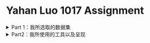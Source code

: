 
# Yahan Luo 1017 Assignment
<details>
<summary>Part 1：我所选取的数据集</summary>
  
* 我所选取的数据集是纽约市Airbnb的数据，它发布于两个月之前，数据评分到达10分（well documented）。数据包内部包括一份CSV文件和一张纽约市的地图。
![NY Ab](https://github.com/YahanLuo/2019-Visual-Data-Journalism/blob/master/Assignment%201017/NYAbsource.png)
* 我在八月份刚刚去纽约旅游了十天，其黄金地段高昂的酒店价格给我留下了难以磨灭的心理阴影。所以，我想用这份数据看一看，是否能用法拉盛的宾馆价格住到曼哈顿的民宿？还是说天下的乌鸦一般黑，Airbnb和hotel的价格不相上下？
* 打开 CSV文件，我发现这份文件里包含十六个变量，它们分别是：房间id、房间名、房主id、房主名、街区、街区所在片区、经度、维度、房间种类、价格、最短租赁天数、总浏览量、最近一次浏览记录、月均浏览量、每年可住天数。还有一个变量我没看懂，叫做calculated_host_listings_count。
* 整个文件包含48895条数据，毕竟纽约也是个旅游城市，拥有这么多家Airbnb也是情理之中的事情。我仗着自己电脑性能好，决定把这五万条数据都用上。
* 但很快，我就意识到了什么叫“莽夫之勇”。
</details>

<details>
 <summary>Part2：我所使用的工具以及呈现</summary>

* 我选择的呈现工具有Tableau，数可视，镝数，BDP。（我原本也想用Echarts来着，但是它复杂的编辑过程吓退了我。）

* 下面我将从不同类别数据的呈现的角度，整理我的呈现内容以及感想：
  
  ### 所在位置
  * 这是纽约Airbnb所在的区域位置条形图；
   ![ny ab](https://github.com/YahanLuo/2019-Visual-Data-Journalism/blob/master/Assignment%201017/AirbnbLocation.png)
  * 我尝试在地图上用直观的方式标注Airbnb的位置，企图看出是否存在中心点。然而，我低估了五万个数据的力量————整个曼哈顿被密密麻麻地覆盖着，根本看不出任何的集中区域；
   ![ny ab](https://github.com/YahanLuo/2019-Visual-Data-Journalism/blob/master/Assignment%201017/NYAblocation.png)
  * 我没死心，又企图在地图上表明街区。然而，我忘记了街区本来就是一个地理元素，在地图上标注出来没有任何的作用。只得到一张花花绿绿的纽约街区地图。
  ![nyab](https://github.com/YahanLuo/2019-Visual-Data-Journalism/blob/master/Assignment%201017/NYab%20neighborhood.png)
  
   ### 价格
   * 价格是呈现的重头戏，我决心用好几种方法呈现：地图散点图，热力图，地图条形图。
   * 首先，我在Tableau中做出了第一份散点图。然而效果很不理想。本来的颜色是从黄色到红色渐变，但地图上大部分点都是黄色的且分布过于密集，几乎看不出价格的差别。（就跟上面那张黄色点点差不多）我仔细回想，发现纽约Airbnb的价格区间比较特殊————
   ![nyab](https://github.com/YahanLuo/2019-Visual-Data-Journalism/blob/master/Assignment%201017/price%20range.png)
   * 如果将红色设置为最高价格————也就是一万美元；那么大部分Airbnb都呈现黄色的“低价”是肯定的。于是，我做出了一些调整：把红色设置为五百美元（再往上就是我住不起的地方），把点的半径调小，不透明度降低，最后得到如下的价格散点图：
   ![nyab](https://github.com/YahanLuo/2019-Visual-Data-Journalism/blob/master/Assignment%201017/price%201.png)
   * 下面是用BDP生成的价格热力图。
    ![nyab](https://github.com/YahanLuo/2019-Visual-Data-Journalism/blob/master/Assignment%201017/price%20heat.png)
   * 就在我研究热力图时，BDP同一类别下的另一个图标吸引了我————地图条形图。说实话我觉得它长得很丑且非常诡异，但是我发现这个图表竟然可以比较友好地展现之前被我牺牲掉的极高值：
    ![nyab](https://github.com/YahanLuo/2019-Visual-Data-Journalism/blob/master/Assignment%201017/price%20bar.png)
    
    ### 房间类别
    * Airbnb的房间一般分为整套出租、单间出租和房间共享；这是整个纽约Airbnb的room type的bar图：
    ![nyab](https://github.com/YahanLuo/2019-Visual-Data-Journalism/blob/master/Assignment%201017/room%20type.png)
   *  这是加入neighborhood-group变量之后的bar图：
   ![nyab](https://github.com/YahanLuo/2019-Visual-Data-Journalism/blob/master/Assignment%201017/room%20type%20location%20bar.png)
   * 由于非常非常非常喜欢桑基图，所以这次也强行做了一张：
   ![nyab](https://github.com/YahanLuo/2019-Visual-Data-Journalism/blob/master/Assignment%201017/location%20type.png)
   * 然而！最喜欢的还是这张！房间类别+所在位置+价格（颜色深浅）:
   ![nyab](https://github.com/YahanLuo/2019-Visual-Data-Journalism/blob/master/Assignment%201017/location%20type%202.png)
   

    
    
 
  
